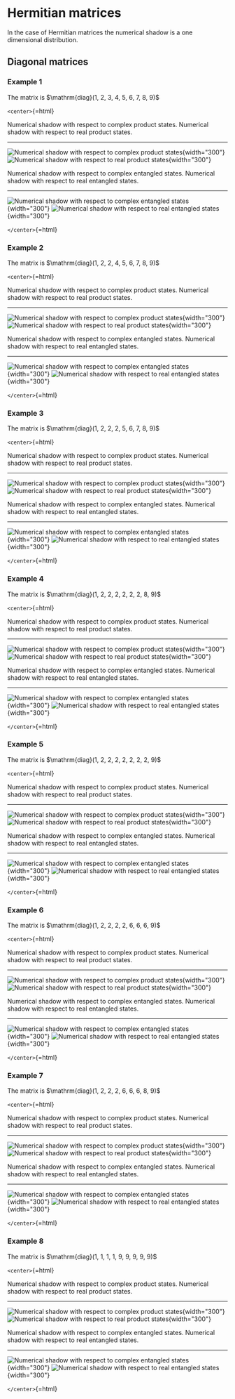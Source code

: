 Hermitian matrices
==================

In the case of Hermitian matrices the numerical shadow is a one
dimensional distribution.

Diagonal matrices
-----------------

### Example 1

The matrix is \$\\mathrm{diag}(1, 2, 3, 4, 5, 6, 7, 8, 9)\$

`<center>`{=html}

  Numerical shadow with respect to complex product states.                                                                                                 Numerical shadow with respect to real product states.
  -------------------------------------------------------------------------------------------------------------------------------------------------------- --------------------------------------------------------------------------------------------------------------------------------------------------
  ![Numerical shadow with respect to complex product states](/numerical-shadow/examples/histogram-c1-complex_separable-monte_carlo.pdf.png){width="300"}   ![Numerical shadow with respect to real product states](/numerical-shadow/examples/histogram-c1-real_separable-monte_carlo.pdf.png){width="300"}

  Numerical shadow with respect to complex entangled states.                                                                                                 Numerical shadow with respect to real entangled states.
  ---------------------------------------------------------------------------------------------------------------------------------------------------------- ----------------------------------------------------------------------------------------------------------------------------------------------------
  ![Numerical shadow with respect to complex entangled states](/numerical-shadow/examples/histogram-c1-complex_entangled-monte_carlo.pdf.png){width="300"}   ![Numerical shadow with respect to real entangled states](/numerical-shadow/examples/histogram-c1-real_entangled-monte_carlo.pdf.png){width="300"}

`</center>`{=html}

### Example 2

The matrix is \$\\mathrm{diag}(1, 2, 2, 4, 5, 6, 7, 8, 9)\$

`<center>`{=html}

  Numerical shadow with respect to complex product states.                                                                                                 Numerical shadow with respect to real product states.
  -------------------------------------------------------------------------------------------------------------------------------------------------------- --------------------------------------------------------------------------------------------------------------------------------------------------
  ![Numerical shadow with respect to complex product states](/numerical-shadow/examples/histogram-c2-complex_separable-monte_carlo.pdf.png){width="300"}   ![Numerical shadow with respect to real product states](/numerical-shadow/examples/histogram-c2-real_separable-monte_carlo.pdf.png){width="300"}

  Numerical shadow with respect to complex entangled states.                                                                                                 Numerical shadow with respect to real entangled states.
  ---------------------------------------------------------------------------------------------------------------------------------------------------------- ----------------------------------------------------------------------------------------------------------------------------------------------------
  ![Numerical shadow with respect to complex entangled states](/numerical-shadow/examples/histogram-c2-complex_entangled-monte_carlo.pdf.png){width="300"}   ![Numerical shadow with respect to real entangled states](/numerical-shadow/examples/histogram-c2-real_entangled-monte_carlo.pdf.png){width="300"}

`</center>`{=html}

### Example 3

The matrix is \$\\mathrm{diag}(1, 2, 2, 2, 5, 6, 7, 8, 9)\$

`<center>`{=html}

  Numerical shadow with respect to complex product states.                                                                                                 Numerical shadow with respect to real product states.
  -------------------------------------------------------------------------------------------------------------------------------------------------------- --------------------------------------------------------------------------------------------------------------------------------------------------
  ![Numerical shadow with respect to complex product states](/numerical-shadow/examples/histogram-c3-complex_separable-monte_carlo.pdf.png){width="300"}   ![Numerical shadow with respect to real product states](/numerical-shadow/examples/histogram-c3-real_separable-monte_carlo.pdf.png){width="300"}

  Numerical shadow with respect to complex entangled states.                                                                                                 Numerical shadow with respect to real entangled states.
  ---------------------------------------------------------------------------------------------------------------------------------------------------------- ----------------------------------------------------------------------------------------------------------------------------------------------------
  ![Numerical shadow with respect to complex entangled states](/numerical-shadow/examples/histogram-c3-complex_entangled-monte_carlo.pdf.png){width="300"}   ![Numerical shadow with respect to real entangled states](/numerical-shadow/examples/histogram-c3-real_entangled-monte_carlo.pdf.png){width="300"}

`</center>`{=html}

### Example 4

The matrix is \$\\mathrm{diag}(1, 2, 2, 2, 2, 2, 2, 8, 9)\$

`<center>`{=html}

  Numerical shadow with respect to complex product states.                                                                                                 Numerical shadow with respect to real product states.
  -------------------------------------------------------------------------------------------------------------------------------------------------------- --------------------------------------------------------------------------------------------------------------------------------------------------
  ![Numerical shadow with respect to complex product states](/numerical-shadow/examples/histogram-c6-complex_separable-monte_carlo.pdf.png){width="300"}   ![Numerical shadow with respect to real product states](/numerical-shadow/examples/histogram-c6-real_separable-monte_carlo.pdf.png){width="300"}

  Numerical shadow with respect to complex entangled states.                                                                                                 Numerical shadow with respect to real entangled states.
  ---------------------------------------------------------------------------------------------------------------------------------------------------------- ----------------------------------------------------------------------------------------------------------------------------------------------------
  ![Numerical shadow with respect to complex entangled states](/numerical-shadow/examples/histogram-c6-complex_entangled-monte_carlo.pdf.png){width="300"}   ![Numerical shadow with respect to real entangled states](/numerical-shadow/examples/histogram-c6-real_entangled-monte_carlo.pdf.png){width="300"}

`</center>`{=html}

### Example 5

The matrix is \$\\mathrm{diag}(1, 2, 2, 2, 2, 2, 2, 2, 9)\$

`<center>`{=html}

  Numerical shadow with respect to complex product states.                                                                                                 Numerical shadow with respect to real product states.
  -------------------------------------------------------------------------------------------------------------------------------------------------------- --------------------------------------------------------------------------------------------------------------------------------------------------
  ![Numerical shadow with respect to complex product states](/numerical-shadow/examples/histogram-c7-complex_separable-monte_carlo.pdf.png){width="300"}   ![Numerical shadow with respect to real product states](/numerical-shadow/examples/histogram-c7-real_separable-monte_carlo.pdf.png){width="300"}

  Numerical shadow with respect to complex entangled states.                                                                                                 Numerical shadow with respect to real entangled states.
  ---------------------------------------------------------------------------------------------------------------------------------------------------------- ----------------------------------------------------------------------------------------------------------------------------------------------------
  ![Numerical shadow with respect to complex entangled states](/numerical-shadow/examples/histogram-c7-complex_entangled-monte_carlo.pdf.png){width="300"}   ![Numerical shadow with respect to real entangled states](/numerical-shadow/examples/histogram-c7-real_entangled-monte_carlo.pdf.png){width="300"}

`</center>`{=html}

### Example 6

The matrix is \$\\mathrm{diag}(1, 2, 2, 2, 2, 6, 6, 6, 9)\$

`<center>`{=html}

  Numerical shadow with respect to complex product states.                                                                                                 Numerical shadow with respect to real product states.
  -------------------------------------------------------------------------------------------------------------------------------------------------------- --------------------------------------------------------------------------------------------------------------------------------------------------
  ![Numerical shadow with respect to complex product states](/numerical-shadow/examples/histogram-c8-complex_separable-monte_carlo.pdf.png){width="300"}   ![Numerical shadow with respect to real product states](/numerical-shadow/examples/histogram-c8-real_separable-monte_carlo.pdf.png){width="300"}

  Numerical shadow with respect to complex entangled states.                                                                                                 Numerical shadow with respect to real entangled states.
  ---------------------------------------------------------------------------------------------------------------------------------------------------------- ----------------------------------------------------------------------------------------------------------------------------------------------------
  ![Numerical shadow with respect to complex entangled states](/numerical-shadow/examples/histogram-c8-complex_entangled-monte_carlo.pdf.png){width="300"}   ![Numerical shadow with respect to real entangled states](/numerical-shadow/examples/histogram-c8-real_entangled-monte_carlo.pdf.png){width="300"}

`</center>`{=html}

### Example 7

The matrix is \$\\mathrm{diag}(1, 2, 2, 2, 6, 6, 6, 8, 9)\$

`<center>`{=html}

  Numerical shadow with respect to complex product states.                                                                                                 Numerical shadow with respect to real product states.
  -------------------------------------------------------------------------------------------------------------------------------------------------------- --------------------------------------------------------------------------------------------------------------------------------------------------
  ![Numerical shadow with respect to complex product states](/numerical-shadow/examples/histogram-c1-complex_separable-monte_carlo.pdf.png){width="300"}   ![Numerical shadow with respect to real product states](/numerical-shadow/examples/histogram-c9-real_separable-monte_carlo.pdf.png){width="300"}

  Numerical shadow with respect to complex entangled states.                                                                                                 Numerical shadow with respect to real entangled states.
  ---------------------------------------------------------------------------------------------------------------------------------------------------------- ----------------------------------------------------------------------------------------------------------------------------------------------------
  ![Numerical shadow with respect to complex entangled states](/numerical-shadow/examples/histogram-c9-complex_entangled-monte_carlo.pdf.png){width="300"}   ![Numerical shadow with respect to real entangled states](/numerical-shadow/examples/histogram-c9-real_entangled-monte_carlo.pdf.png){width="300"}

`</center>`{=html}

### Example 8

The matrix is \$\\mathrm{diag}(1, 1, 1, 1, 9, 9, 9, 9, 9)\$

`<center>`{=html}

  Numerical shadow with respect to complex product states.                                                                                                  Numerical shadow with respect to real product states.
  --------------------------------------------------------------------------------------------------------------------------------------------------------- ---------------------------------------------------------------------------------------------------------------------------------------------------
  ![Numerical shadow with respect to complex product states](/numerical-shadow/examples/histogram-c10-complex_separable-monte_carlo.pdf.png){width="300"}   ![Numerical shadow with respect to real product states](/numerical-shadow/examples/histogram-c10-real_separable-monte_carlo.pdf.png){width="300"}

  Numerical shadow with respect to complex entangled states.                                                                                                  Numerical shadow with respect to real entangled states.
  ----------------------------------------------------------------------------------------------------------------------------------------------------------- -----------------------------------------------------------------------------------------------------------------------------------------------------
  ![Numerical shadow with respect to complex entangled states](/numerical-shadow/examples/histogram-c10-complex_entangled-monte_carlo.pdf.png){width="300"}   ![Numerical shadow with respect to real entangled states](/numerical-shadow/examples/histogram-c10-real_entangled-monte_carlo.pdf.png){width="300"}

`</center>`{=html}
